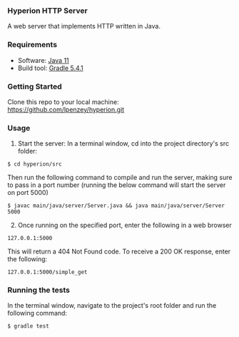 

### Hyperion HTTP Server
A web server that implements HTTP written in Java. 

### Requirements
- Software: [Java 11](https://adoptopenjdk.net/)
- Build tool: [Gradle 5.4.1](https://gradle.org/install/)


### Getting Started
Clone this repo to your local machine: https://github.com/lpenzey/hyperion.git

### Usage
1. Start the server: In a terminal window, cd into the project directory's src folder:
```
$ cd hyperion/src
```
Then run the following command to compile and run the server, making sure to pass in a port number 
(running the below command will start the server on port 5000)
```
$ javac main/java/server/Server.java && java main/java/server/Server 5000
```
2. Once running on the specified port, enter the following in a web browser 
```
127.0.0.1:5000
```
This will return a 404 Not Found code. To receive a 200 OK response, enter the following:
```
127.0.0.1:5000/simple_get
```

### Running the tests
In the terminal window, navigate to the project's root folder and run the following command:
```
$ gradle test
```

